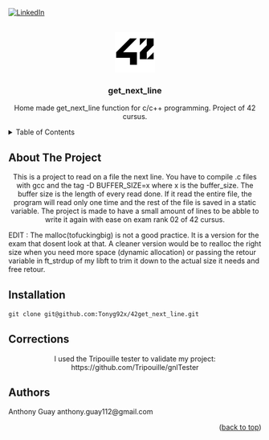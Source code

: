 <div id="top"></div>
<!--
*** Thanks for checking out the Best-README-Template. If you have a suggestion
*** that would make this better, please fork the repo and create a pull request
*** or simply open an issue with the tag "enhancement".
*** Don't forget to give the project a star!
*** Thanks again! Now go create something AMAZING! :D
-->



<!-- PROJECT SHIELDS -->
<!--
*** I'm using markdown "reference style" links for readability.
*** Reference links are enclosed in brackets [ ] instead of parentheses ( ).
*** See the bottom of this document for the declaration of the reference variables
*** for contributors-url, forks-url, etc. This is an optional, concise syntax you may use.
*** https://www.markdownguide.org/basic-syntax/#reference-style-links
-->

[![LinkedIn][linkedin-shield]][linkedin-url]

<!-- PROJECT LOGO -->
<br />
<div align="center">
  <a href="https:/42.fr">
    <img src="images/42_Logo.svg.png" alt="Logo" width="80" height="80">
  </a>

<h3 align="center">get_next_line</h3>

  <p align="center">
    Home made get_next_line function for c/c++ programming. Project of 42 cursus.
  </p>
</div>

<!-- TABLE OF CONTENTS -->
<details>
  <summary>Table of Contents</summary>
  <ol>
    <li>
      <a href="#about-the-project">About The Project</a>
    </li>
    <li>
      <a href="#installation">Installation</a>
    </li>
    <li>
      <a href="#Corrections">Corrections</a>
    </li>
    <li>
      <a href="#Authors">Authors</a>
    </li>
  </ol>
</details>

<!-- ABOUT THE PROJECT -->
## About The Project

<p align="center">
  This is a project to read on a file the next line. You have to compile .c files with gcc and the tag -D BUFFER_SIZE=x where x is the buffer_size. The buffer size is the length of every read done. If it read the entire file, the program will read only one time and the rest of the file is saved in a static variable. The project is made to have a small amount of lines to be abble to write it again with ease on exam rank 02 of 42 cursus.
  
  EDIT : The malloc(tofuckingbig) is not a good practice. It is a version for the exam that dosent look at that. A cleaner version would be to realloc the right size when you need more space (dynamic allocation) or passing the retour variable in ft_strdup of my libft to trim it down to the actual size it needs and free retour.
  
 <!-- INSTALLATION -->
## Installation
```markdown
git clone git@github.com:Tonyg92x/42get_next_line.git
```
 
 <!-- CORRECTIONS -->
## Corrections
<p align="center">
  I used the Tripouille tester to validate my project: https://github.com/Tripouille/gnlTester

<!-- Authors -->
## Authors
<p align="left">
  Anthony Guay anthony.guay112@gmail.com
<p align="right">(<a href="#top">back to top</a>)</p>

<!-- MARKDOWN LINKS & IMAGES -->
<!-- https://www.markdownguide.org/basic-syntax/#reference-style-links -->
[linkedin-shield]: https://img.shields.io/badge/-LinkedIn-black.svg?style=for-the-badge&logo=linkedin&colorB=555
[linkedin-url]: https://www.linkedin.com/in/anthony-g-75b27421b/
[product-screenshot]: images/screenshot.png
